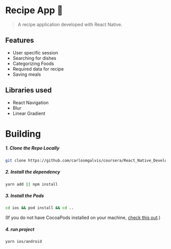 # Recipe App 📙

> A recipe application developed with React Native.

## Features
- User specific session
- Searching for dishes
- Categorizing Foods
- Required data for recipe
- Saving meals


## Libraries used

- React Navigation
- Blur
- Linear Gradient


# Building


##### 1. Clone the Repo Locally
```Bash
git clone https://github.com/carlosmgalvis/coursera/React_Native_Developing_Apps
```

##### 2. Install the dependency
```Bash
yarn add || npm install
```

##### 3. Install the Pods
```Bash
cd ios && pod install && cd ..
```
(If you do not have CocoaPods installed on your machine, [check this out](https://cocoapods.org/#install).)

##### 4. run project
```Bash
yarn ios/android 
```
